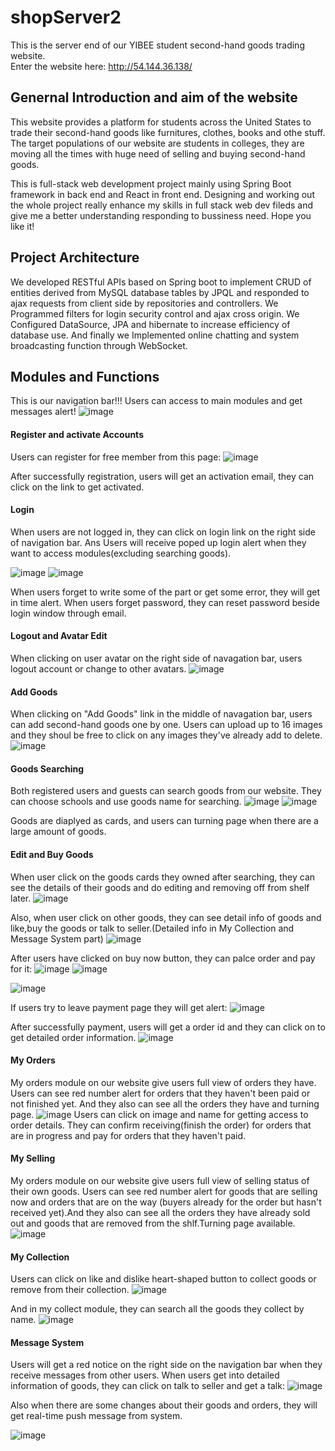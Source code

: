 # shopServer2
This is the server end of our YIBEE student second-hand goods trading website.       
Enter the website here: http://54.144.36.138/

## Genernal Introduction and aim of the website
This website provides a platform for students across the United States to trade their second-hand goods like furnitures, clothes, books and othe stuff. The target populations of our website are students in colleges, they are moving all the times with huge need of selling and buying second-hand goods.

This is full-stack web development project mainly using Spring Boot framework in back end and React in front end. Designing and working out the whole project really enhance my skills in full stack web dev fileds and give me a better understanding responding to bussiness need. Hope you like it!

## Project Architecture
We developed RESTful APIs based on Spring boot to implement CRUD of entities derived from MySQL database tables by JPQL and responded to ajax requests from client side by repositories and controllers.
We Programmed filters for login security control and ajax cross origin.
We Configured DataSource, JPA and hibernate to increase efficiency of database use.                                                                               And finally we Implemented online chatting and system broadcasting function through WebSocket.


## Modules and Functions
This is our navigation bar!!! Users can access to main modules and get messages alert!
![image](https://github.com/Shichao97/README-Image/blob/master/navigation.png)

#### Register and activate Accounts 
Users can register for free member from this page:
![image](https://github.com/Shichao97/README-Image/blob/master/register.png)

After successfully registration, users will get an activation email, they can click on the link to get activated.

#### Login 
When users are not logged in, they can click on login link on the right side of navigation bar. Ans Users will receive poped up login alert when they want to access modules(excluding searching goods). 

![image](https://github.com/Shichao97/README-Image/blob/master/login2.png)
![image](https://github.com/Shichao97/README-Image/blob/master/login.png)

When users forget to write some of the part or get some error, they will get in time alert.
When users forget password, they can reset password beside login window through email.


#### Logout and Avatar Edit 
When clicking on user avatar on the right side of navagation bar, users logout account or change to other avatars.
![image](https://github.com/Shichao97/README-Image/blob/master/logout_and_avatar.png)


#### Add Goods
When clicking on "Add Goods" link in the middle of navagation bar, users can add second-hand goods one by one. Users can upload up to 16 images and they shoul be free to click on any images they've already add to delete.
![image](https://github.com/Shichao97/README-Image/blob/master/addgoods.png)

#### Goods Searching
Both registered users and guests can search goods from our website. They can choose schools and use goods name for searching. 
![image](https://github.com/Shichao97/README-Image/blob/master/searchgoods1.png)
![image](https://github.com/Shichao97/README-Image/blob/master/searchgoods2.png)

Goods are diaplyed as cards, and users can turning page when there are a large amount of goods.


#### Edit and Buy Goods
When user click on the goods cards they owned after searching, they can see the details of their goods and do editing and removing off from shelf later.
![image](https://github.com/Shichao97/README-Image/blob/master/edit1.png)

Also, when user click on other goods, they can see detail info of goods and like,buy the goods or talk to seller.(Detailed info in My Collection and Message System part)
![image](https://github.com/Shichao97/README-Image/blob/master/buy_goods.png)

After users have clicked on buy now button, they can palce order and pay for it:
![image](https://github.com/Shichao97/README-Image/blob/master/buygoods.png)
![image](https://github.com/Shichao97/README-Image/blob/master/confirm_buy.png)

![image](https://github.com/Shichao97/README-Image/blob/master/payment.png)

If users try to leave payment page they will get alert:
![image](https://github.com/Shichao97/README-Image/blob/master/leave_payment.png)

After successfully payment, users will get a order id and they can click on to get detailed order information.
![image](https://github.com/Shichao97/README-Image/blob/master/payment_success.png)

#### My Orders
My orders module on our website give users full view of orders they have. Users can see red number alert for orders that they haven't been paid or not finished yet. And they also can see all the orders they have and turning page.
![image](https://github.com/Shichao97/README-Image/blob/master/myorderd.png)
Users can click on image and name for getting access to order details. They can confirm receiving(finish the order) for orders that are in progress and pay for orders that they haven't paid.

#### My Selling
My orders module on our website give users full view of selling status of their own goods. Users can see red number alert for goods that are selling now and orders that are on the way (buyers already for the order but hasn't received yet).And they also can see all
the orders they have already sold out and goods that are removed from the shlf.Turning page available.
![image](https://github.com/Shichao97/README-Image/blob/master/myselling.png)


#### My Collection
Users can click on like and dislike heart-shaped button to collect goods or remove from their collection.
![image](https://github.com/Shichao97/README-Image/blob/master/like_and_dislike.png)

And in my collect module, they can search all the goods they collect by name.
![image](https://github.com/Shichao97/README-Image/blob/master/my_collection.png)

#### Message System
Users will get a red notice on the right side on the navigation bar when they receive messages from other users.
When users get into detailed information of goods, they can click on talk to seller and get a talk:
![image](https://github.com/Shichao97/README-Image/blob/master/talk_to_seller.png)

Also when there are some changes about their goods and orders, they will get real-time push message from system.

![image](https://github.com/Shichao97/README-Image/blob/master/message_system.png)

